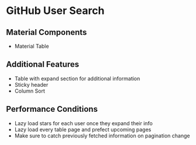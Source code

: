 # GitHub User Search

## Material Components

- Material Table

## Additional Features

- Table with expand section for additional information
- Sticky header
- Column Sort

## Performance Conditions

- Lazy load stars for each user once they expand their info
- Lazy load every table page and prefect upcoming pages
- Make sure to catch previously fetched information on pagination change
